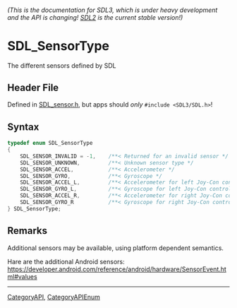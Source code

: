 ###### (This is the documentation for SDL3, which is under heavy development and the API is changing! [SDL2](https://wiki.libsdl.org/SDL2/) is the current stable version!)
# SDL_SensorType

The different sensors defined by SDL

## Header File

Defined in [SDL_sensor.h](https://github.com/libsdl-org/SDL/blob/main/include/SDL3/SDL_sensor.h), but apps should _only_ `#include <SDL3/SDL.h>`!

## Syntax

```c
typedef enum SDL_SensorType
{
    SDL_SENSOR_INVALID = -1,    /**< Returned for an invalid sensor */
    SDL_SENSOR_UNKNOWN,         /**< Unknown sensor type */
    SDL_SENSOR_ACCEL,           /**< Accelerometer */
    SDL_SENSOR_GYRO,            /**< Gyroscope */
    SDL_SENSOR_ACCEL_L,         /**< Accelerometer for left Joy-Con controller and Wii nunchuk */
    SDL_SENSOR_GYRO_L,          /**< Gyroscope for left Joy-Con controller */
    SDL_SENSOR_ACCEL_R,         /**< Accelerometer for right Joy-Con controller */
    SDL_SENSOR_GYRO_R           /**< Gyroscope for right Joy-Con controller */
} SDL_SensorType;
```

## Remarks

Additional sensors may be available, using platform dependent semantics.

Hare are the additional Android sensors:
https://developer.android.com/reference/android/hardware/SensorEvent.html#values

----
[CategoryAPI](CategoryAPI), [CategoryAPIEnum](CategoryAPIEnum)

